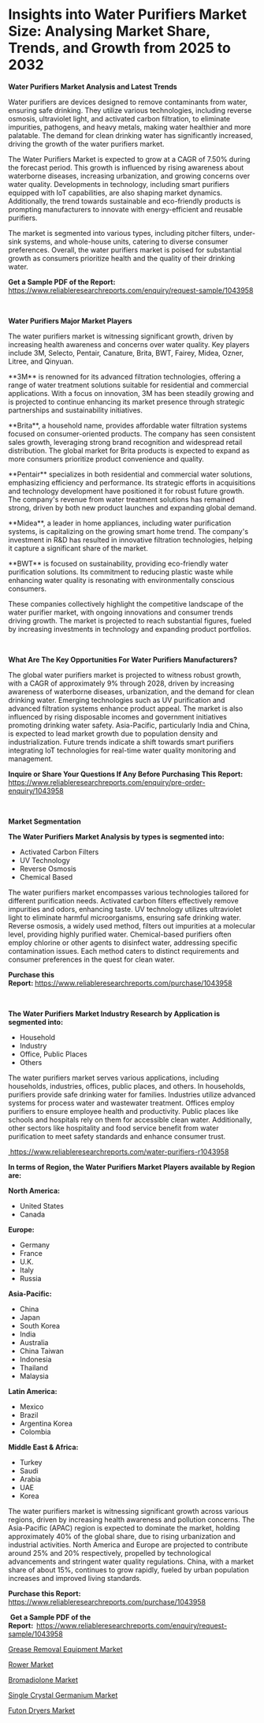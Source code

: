 <p><h1>Insights into Water Purifiers Market Size: Analysing Market Share, Trends, and Growth from 2025 to 2032</h1></p><p><strong>Water Purifiers Market Analysis and Latest Trends</strong></p>
<p><p>Water purifiers are devices designed to remove contaminants from water, ensuring safe drinking. They utilize various technologies, including reverse osmosis, ultraviolet light, and activated carbon filtration, to eliminate impurities, pathogens, and heavy metals, making water healthier and more palatable. The demand for clean drinking water has significantly increased, driving the growth of the water purifiers market.</p><p>The Water Purifiers Market is expected to grow at a CAGR of 7.50% during the forecast period. This growth is influenced by rising awareness about waterborne diseases, increasing urbanization, and growing concerns over water quality. Developments in technology, including smart purifiers equipped with IoT capabilities, are also shaping market dynamics. Additionally, the trend towards sustainable and eco-friendly products is prompting manufacturers to innovate with energy-efficient and reusable purifiers.</p><p>The market is segmented into various types, including pitcher filters, under-sink systems, and whole-house units, catering to diverse consumer preferences. Overall, the water purifiers market is poised for substantial growth as consumers prioritize health and the quality of their drinking water.</p></p>
<p><strong>Get a Sample PDF of the Report:&nbsp;</strong> <a href="https://www.reliableresearchreports.com/enquiry/request-sample/1043958?utm_campaign=12&utm_medium=2&utm_source=Github&utm_content=ia&utm_term=05022025&utm_id=water-purifiers">https://www.reliableresearchreports.com/enquiry/request-sample/1043958</a></p>
<p>&nbsp;</p>
<p><strong>Water Purifiers Major Market Players</strong></p>
<p><p>The water purifiers market is witnessing significant growth, driven by increasing health awareness and concerns over water quality. Key players include 3M, Selecto, Pentair, Canature, Brita, BWT, Fairey, Midea, Ozner, Litree, and Qinyuan.</p><p>**3M** is renowned for its advanced filtration technologies, offering a range of water treatment solutions suitable for residential and commercial applications. With a focus on innovation, 3M has been steadily growing and is projected to continue enhancing its market presence through strategic partnerships and sustainability initiatives.</p><p>**Brita**, a household name, provides affordable water filtration systems focused on consumer-oriented products. The company has seen consistent sales growth, leveraging strong brand recognition and widespread retail distribution. The global market for Brita products is expected to expand as more consumers prioritize product convenience and quality.</p><p>**Pentair** specializes in both residential and commercial water solutions, emphasizing efficiency and performance. Its strategic efforts in acquisitions and technology development have positioned it for robust future growth. The company's revenue from water treatment solutions has remained strong, driven by both new product launches and expanding global demand.</p><p>**Midea**, a leader in home appliances, including water purification systems, is capitalizing on the growing smart home trend. The company's investment in R&D has resulted in innovative filtration technologies, helping it capture a significant share of the market.</p><p>**BWT** is focused on sustainability, providing eco-friendly water purification solutions. Its commitment to reducing plastic waste while enhancing water quality is resonating with environmentally conscious consumers.</p><p>These companies collectively highlight the competitive landscape of the water purifier market, with ongoing innovations and consumer trends driving growth. The market is projected to reach substantial figures, fueled by increasing investments in technology and expanding product portfolios.</p></p>
<p>&nbsp;</p>
<p><strong>What Are The Key Opportunities For Water Purifiers Manufacturers?</strong></p>
<p><p>The global water purifiers market is projected to witness robust growth, with a CAGR of approximately 9% through 2028, driven by increasing awareness of waterborne diseases, urbanization, and the demand for clean drinking water. Emerging technologies such as UV purification and advanced filtration systems enhance product appeal. The market is also influenced by rising disposable incomes and government initiatives promoting drinking water safety. Asia-Pacific, particularly India and China, is expected to lead market growth due to population density and industrialization. Future trends indicate a shift towards smart purifiers integrating IoT technologies for real-time water quality monitoring and management.</p></p>
<p><strong>Inquire or Share Your Questions If Any Before Purchasing This Report:</strong> <a href="https://www.reliableresearchreports.com/enquiry/pre-order-enquiry/1043958?utm_campaign=12&utm_medium=2&utm_source=Github&utm_content=ia&utm_term=05022025&utm_id=water-purifiers">https://www.reliableresearchreports.com/enquiry/pre-order-enquiry/1043958</a></p>
<p>&nbsp;</p>
<p><strong>Market Segmentation</strong></p>
<p><strong>The Water Purifiers Market Analysis by types is segmented into:</strong></p>
<p><ul><li>Activated Carbon Filters</li><li>UV Technology</li><li>Reverse Osmosis</li><li>Chemical Based</li></ul></p>
<p><p>The water purifiers market encompasses various technologies tailored for different purification needs. Activated carbon filters effectively remove impurities and odors, enhancing taste. UV technology utilizes ultraviolet light to eliminate harmful microorganisms, ensuring safe drinking water. Reverse osmosis, a widely used method, filters out impurities at a molecular level, providing highly purified water. Chemical-based purifiers often employ chlorine or other agents to disinfect water, addressing specific contamination issues. Each method caters to distinct requirements and consumer preferences in the quest for clean water.</p></p>
<p><strong>Purchase this Report:&nbsp;</strong><a href="https://www.reliableresearchreports.com/purchase/1043958?utm_campaign=12&utm_medium=2&utm_source=Github&utm_content=ia&utm_term=05022025&utm_id=water-purifiers">https://www.reliableresearchreports.com/purchase/1043958</a></p>
<p>&nbsp;</p>
<p><strong>The Water Purifiers Market Industry Research by Application is segmented into:</strong></p>
<p><ul><li>Household</li><li>Industry</li><li>Office, Public Places</li><li>Others</li></ul></p>
<p><p>The water purifiers market serves various applications, including households, industries, offices, public places, and others. In households, purifiers provide safe drinking water for families. Industries utilize advanced systems for process water and wastewater treatment. Offices employ purifiers to ensure employee health and productivity. Public places like schools and hospitals rely on them for accessible clean water. Additionally, other sectors like hospitality and food service benefit from water purification to meet safety standards and enhance consumer trust.</p></p>
<p><a href="https://www.reliableresearchreports.com/water-purifiers-r1043958?utm_campaign=12&utm_medium=2&utm_source=Github&utm_content=ia&utm_term=05022025&utm_id=water-purifiers">&nbsp;https://www.reliableresearchreports.com/water-purifiers-r1043958</a></p>
<p><strong>In terms of Region, the Water Purifiers Market Players available by Region are:</strong></p>
<p>
    <p> <strong> North America: </strong>
        <ul>
            <li>United States</li>
            <li>Canada</li>
        </ul>
        </p> 
    <p> <strong> Europe: </strong>
        <ul>
            <li>Germany</li>
            <li>France</li>
            <li>U.K.</li>
            <li>Italy</li>
            <li>Russia</li>
        </ul>
        </p> 
    <p> <strong> Asia-Pacific: </strong>
        <ul>
            <li>China</li>
            <li>Japan</li>
            <li>South Korea</li>
            <li>India</li>
            <li>Australia</li>
            <li>China Taiwan</li>
            <li>Indonesia</li>
            <li>Thailand</li>
            <li>Malaysia</li>
        </ul>
        </p> 
    <p> <strong> Latin America: </strong>
        <ul>
            <li>Mexico</li>
            <li>Brazil</li>
            <li>Argentina Korea</li>
            <li>Colombia</li>
        </ul>
        </p> 
    <p> <strong> Middle East & Africa: </strong>
        <ul>
            <li>Turkey</li>
            <li>Saudi</li>
            <li>Arabia</li>
            <li>UAE</li>
            <li>Korea</li>
        </ul>
    </p>
    </p>
<p><p>The water purifiers market is witnessing significant growth across various regions, driven by increasing health awareness and pollution concerns. The Asia-Pacific (APAC) region is expected to dominate the market, holding approximately 40% of the global share, due to rising urbanization and industrial activities. North America and Europe are projected to contribute around 25% and 20% respectively, propelled by technological advancements and stringent water quality regulations. China, with a market share of about 15%, continues to grow rapidly, fueled by urban population increases and improved living standards.</p></p>
<p><strong>Purchase this Report: </strong><a href="https://www.reliableresearchreports.com/purchase/1043958?utm_campaign=12&utm_medium=2&utm_source=Github&utm_content=ia&utm_term=05022025&utm_id=water-purifiers">https://www.reliableresearchreports.com/purchase/1043958</a></p>
<p>&nbsp;<strong>Get a Sample PDF of the Report:&nbsp;&nbsp;</strong><a href="https://www.reliableresearchreports.com/enquiry/request-sample/1043958?utm_campaign=12&utm_medium=2&utm_source=Github&utm_content=ia&utm_term=05022025&utm_id=water-purifiers">https://www.reliableresearchreports.com/enquiry/request-sample/1043958</a></p>
<p><strong></strong></p>
<p><p><a href="https://www.linkedin.com/pulse/growth-revenue-insights-grease-removal-equipment-market-ixwbc?utm_campaign=12&utm_medium=2&utm_source=Github&utm_content=ia&utm_term=05022025&utm_id=water-purifiers">Grease Removal Equipment Market</a></p><p><a href="https://github.com/lisaeichler20775/Market-Research-Report-List-1/blob/main/rower-market.md?utm_campaign=12&utm_medium=2&utm_source=Github&utm_content=ia&utm_term=05022025&utm_id=water-purifiers">Rower Market</a></p><p><a href="https://www.linkedin.com/pulse/bromadiolone-market-analysis-trends-revenue-growth-estimated-mgsue?utm_campaign=12&utm_medium=2&utm_source=Github&utm_content=ia&utm_term=05022025&utm_id=water-purifiers">Bromadiolone Market</a></p><p><a href="https://www.linkedin.com/pulse/single-crystal-germanium-market-trends-analysis-size-share-ch5se?utm_campaign=12&utm_medium=2&utm_source=Github&utm_content=ia&utm_term=05022025&utm_id=water-purifiers">Single Crystal Germanium Market</a></p><p><a href="https://github.com/yankimber90yankim/Market-Research-Report-List-1/blob/main/futon-dryers-market.md?utm_campaign=12&utm_medium=2&utm_source=Github&utm_content=ia&utm_term=05022025&utm_id=water-purifiers">Futon Dryers Market</a></p></p>
